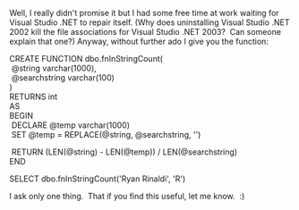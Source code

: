 Well, I really didn't promise it but I had some free time at work
waiting for Visual Studio .NET to repair itself. (Why does uninstalling
Visual Studio .NET 2002 kill the file associations for Visual Studio
.NET 2003?  Can someone explain that one?) Anyway, without further ado I
give you the function:

CREATE FUNCTION dbo.fnInStringCount(\
 @string varchar(1000),\
 @searchstring varchar(100)\
)\
RETURNS int\
AS\
BEGIN\
 DECLARE @temp varchar(1000)\
 SET @temp = REPLACE(@string, @searchstring, '')

 RETURN (LEN(@string) - LEN(@temp)) / LEN(@searchstring)\
END

SELECT dbo.fnInStringCount('Ryan Rinaldi', 'R')

I ask only one thing.  That if you find this useful, let me know.  :)
